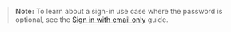 > **Note:** To learn about a sign-in use case where the password is optional, see the [Sign in with email only](/docs/guides/pwd-optional-sign-in-email/nodeexpress/main/) guide.
